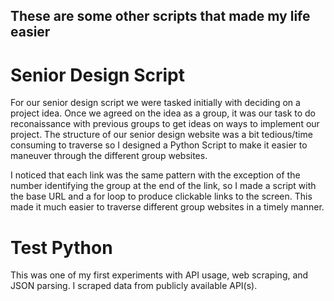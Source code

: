 ## These are some other scripts that made my life easier

# Senior Design Script
For our senior design script we were tasked initially with deciding on a project idea. Once we agreed on the idea as a group, it was our task to do reconaissance with previous groups to get ideas on ways to implement our project. The structure of our senior design website was a bit tedious/time consuming to traverse so I designed a Python Script to make it easier to maneuver through the different group websites.

I noticed that each link was the same pattern with the exception of the number identifying the group at the end of the link, so I made a script with the base URL and a for loop to produce clickable links to the screen. This made it much easier to traverse different group websites in a timely manner.

# Test Python
This was one of my first experiments with API usage, web scraping, and JSON parsing. I scraped data from publicly available API(s).